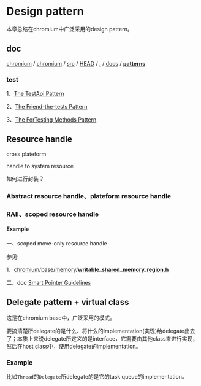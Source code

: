 # Design pattern

本章总结在chromium中广泛采用的design pattern。

## doc

[chromium](https://chromium.googlesource.com/?format=HTML) / [chromium](https://chromium.googlesource.com/chromium/) / [src](https://chromium.googlesource.com/chromium/src/) / [HEAD](https://chromium.googlesource.com/chromium/src/+/HEAD) / [.](https://chromium.googlesource.com/chromium/src/+/HEAD/) / [docs](https://chromium.googlesource.com/chromium/src/+/HEAD/docs) / **[patterns](https://chromium.googlesource.com/chromium/src/+/HEAD/docs/patterns/)**

### test

1、[The TestApi Pattern](https://chromium.googlesource.com/chromium/src/+/HEAD/docs/patterns/testapi.md)

2、[The Friend-the-tests Pattern](https://chromium.googlesource.com/chromium/src/+/HEAD/docs/patterns/friend-the-tests.md)

3、[The ForTesting Methods Pattern](https://chromium.googlesource.com/chromium/src/+/HEAD/docs/patterns/fortesting-methods.md)

## Resource handle

cross plateform

handle to system resource

如何进行封装？



### Abstract resource handle、plateform resource handle



### RAII、scoped resource handle

#### Example

一、scoped move-only resource handle

参见: 

1、[chromium](https://github.com/chromium/chromium)/[base](https://github.com/chromium/chromium/tree/master/base)/[memory](https://github.com/chromium/chromium/tree/master/base/memory)/**[writable_shared_memory_region.h](https://github.com/chromium/chromium/blob/master/base/memory/writable_shared_memory_region.h)**

二、doc [Smart Pointer Guidelines](https://www.chromium.org/developers/smart-pointer-guidelines)



## Delegate pattern + virtual class

这是在chromium base中，广泛采用的模式。

要搞清楚所delegate的是什么、将什么的implementation(实现)给delegate出去了；本质上来说delegate所定义的是interface，它需要由其他class来进行实现，然后在host class中，使用delegate的implementation。

### Example

比如`Thread`的`Delegate`所delegate的是它的task queue的implementation。

